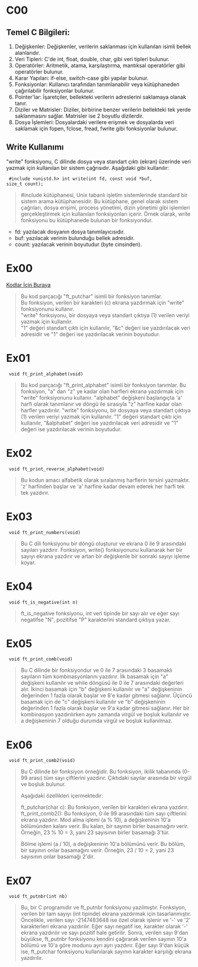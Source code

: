 # C00

<h2> Temel C Bilgileri: </h2>

<ol>
  <li>Değişkenler: Değişkenler, verilerin saklanması için kullanılan isimli bellek alanlarıdır.</li>
  <li>Veri Tipleri: C'de int, float, double, char, gibi veri tipleri bulunur.</li>
  <li>Operatörler: Aritmetik, atama, karşılaştırma, mantıksal operatörler gibi operatörler bulunur.</li>
  <li>Karar Yapıları: if-else, switch-case gibi yapılar bulunur.</li>
  <li>Fonksiyonlar: Kullanıcı tarafından tanımlanabilir veya kütüphaneden çağırılabilir fonksiyonlar bulunur.</li>
  <li>Pointer'lar: İşaretçiler, bellekteki verilerin adreslerini saklamaya olanak tanır.</li>
  <li>Diziler ve Matrisler: Diziler, birbirine benzer verilerin bellekteki tek yerde saklanmasını sağlar. Matrisler ise 2 boyutlu dizilerdir.</li>
  <li>Dosya İşlemleri: Dosyalardaki verilere erişmek ve dosyalarda veri saklamak için fopen, fclose, fread, fwrite gibi fonksiyonlar bulunur.</li>
</ol>

<h2> Write Kullanımı </h2> 

"write" fonksiyonu, C dilinde dosya veya standart çıktı (ekran) üzerinde veri yazmak için kullanılan bir sistem çağrısıdır. Aşağıdaki gibi kullanılır:

<code> #include <unistd.h> 
int write(int fd, const void *buf, size_t count); </code>

<blockquote> #include <unistd.h> kütüphanesi, Unix tabanlı işletim sistemlerinde standard bir sistem arama kütüphanesidir. Bu kütüphane, genel olarak sistem çağrıları, dosya erişimi, process yönetimi, dizin yönetimi gibi işlemleri gerçekleştirmek için kullanılan fonksiyonları içerir. Örnek olarak, write fonksiyonu bu kütüphanede bulunan bir fonksiyondur. </blockquote>
  
<ul style="list-style-type:circle;">
  <li>fd: yazılacak dosyanın dosya tanımlayıcısıdır.</li>
  <li>buf: yazılacak verinin bulunduğu bellek adresidir.</li>
  <li>count: yazılacak verinin boyutudur (byte cinsinden).</li>
</ul> 


<h1>Ex00</h1>
<a href="https://github.com/meteulken/42-piscine/blob/main/C00/ex00/ft_putchar.c"> Kodlar İçin Buraya</a>
<blockquote> Bu kod parçacığı "ft_putchar" isimli bir fonksiyon tanımlar. <br> Bu fonksiyon, verilen bir karakteri (c) ekrana yazdırmak için "write" fonksiyonunu kullanır.<br> "write" fonksiyonu, bir dosyaya veya standart çıktıya (1) verilen veriyi yazmak için kullanılır. <br> "1" değeri standart çıktı için kullanılır, "&c" değeri ise yazdırılacak veri adresidir ve "1" değeri ise yazdırılacak verinin boyutudur.</blockquote>

<h1>Ex01</h1>
<code> void	ft_print_alphabet(void) </code>
<blockquote> Bu kod parçacığı "ft_print_alphabet" isimli bir fonksiyon tanımlar. Bu fonksiyon, "a" dan "z" ye kadar olan harfleri ekrana yazdırmak için "write" fonksiyonunu kullanır. "alphabet" değişkeni başlangıçta 'a' harfi olarak tanımlanır ve döngü ile sırasıyla "z" harfine kadar olan harfler yazdırılır. "write" fonksiyonu, bir dosyaya veya standart çıktıya (1) verilen veriyi yazmak için kullanılır. "1" değeri standart çıktı için kullanılır, "&alphabet" değeri ise yazdırılacak veri adresidir ve "1" değeri ise yazdırılacak verinin boyutudur.</blockquote>

<h1>Ex02</h1>
<code> void	ft_print_reverse_alphabet(void) </code>
<blockquote> Bu kodun amacı alfabetik olarak sıralanmış harflerin tersini yazmaktır. 'z' harfinden başlar ve 'a' harfine kadar devam ederek her harfi tek tek yazdırır.</blockquote>

<h1>Ex03</h1>
<code> void	ft_print_numbers(void) </code>
<blockquote> Bu C dili fonksiyonu bir döngü oluşturur ve ekrana 0 ile 9 arasındaki sayıları yazdırır. Fonksiyon, write() fonksiyonunu kullanarak her bir sayıyı ekrana yazdırır ve artan bir değişkenle bir sonraki sayıyı işleme koyar.
</blockquote> 

<h1>Ex04</h1>
<code> void	ft_is_negative(int n) </code>
<blockquote> ft_is_negative fonksiyonu, int veri tipinde bir sayı alır ve eğer sayı negatifse "N", pozitifse "P" karakterini standard çıktıya yazar.  </blockquote> 

<h1>Ex05</h1>
<code> void	ft_print_comb(void) </code>
<blockquote> Bu C dilinde bir fonksiyondur ve 0 ile 7 arasındaki 3 basamaklı sayıların tüm kombinasyonlarını yazdırır. İlk basamak için "a" değişkeni kullanılır ve while döngüsü ile 0 ile 7 arasındaki değerleri alır. İkinci basamak için "b" değişkeni kullanılır ve "a" değişkeninin değerinden 1 fazla olarak başlar ve 8'e kadar gitmesi sağlanır. Üçüncü basamak için de "c" değişkeni kullanılır ve "b" değişkeninin değerinden 1 fazla olarak başlar ve 9'a kadar gitmesi sağlanır. Her bir kombinasyon yazdırılırken aynı zamanda virgül ve boşluk kullanılır ve a değişkeninin 7 olduğu durumda virgül ve boşluk kullanılmaz. </blockquote> 

<h1>Ex06</h1>
<code> void	ft_print_comb2(void) </code>
<blockquote> Bu C dilinde bir fonksiyon örneğidir. Bu fonksiyon, ikilik tabanında (0-99 arası) tüm sayı çiftlerini yazdırır. Çıktıdaki sayılar arasında bir virgül ve boşluk bulunur.

Aşağıdaki özellikleri içermektedir:

ft_putchar(char c): Bu fonksiyon, verilen bir karakteri ekrana yazdırır.
ft_print_comb2(): Bu fonksiyon, 0 ile 99 arasındaki tüm sayı çiftlerini ekrana yazdırır.
Mod alma işlemi (a % 10), a değişkeninin 10'a bölümünden kalanı verir. Bu kalan, bir sayının birler basamağını verir. Örneğin, 23 % 10 = 3, yani 23 sayısının birler basamağı 3'tür.

Bölme işlemi (a / 10), a değişkeninin 10'a bölümünü verir. Bu bölüm, bir sayının onlar basamağını verir. Örneğin, 23 / 10 = 2, yani 23 sayısının onlar basamağı 2'dir.
</blockquote> 

<h1>Ex07</h1>
<code> void	ft_putnbr(int nb) </code>
<blockquote> Bu, bir C programıdır ve ft_putnbr fonksiyonu yazılmıştır. Fonksiyon, verilen bir tam sayıyı (int tipinde) ekrana yazdırmak için tasarlanmıştır. Öncelikle, verilen sayı -2147483648 ise özel olarak işlenir ve '-' ve '2' karakterleri ekrana yazdırılır. Eğer sayı negatif ise, karakter olarak '-' ekrana yazdırılır ve sayı pozitif hale getirilir. Sonra, verilen sayı 9'dan büyükse, ft_putnbr fonksiyonu kendini çağırarak verilen sayının 10'a bölümü ve 10'a göre modunu ayrı ayrı yazdırır. Eğer sayı 9'dan küçük ise, ft_putchar fonksiyonu kullanılarak sayının karakter karşılığı ekrana yazdırılır. </blockquote> 

